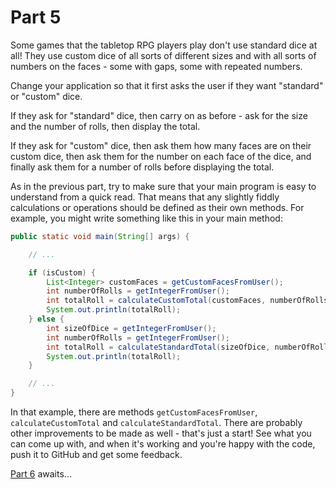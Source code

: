 # Part 5

Some games that the tabletop RPG players play don't use standard dice at all! They use custom dice of all sorts of different sizes and with all sorts of numbers on the faces - some with gaps, some with repeated numbers.

Change your application so that it first asks the user if they want "standard" or "custom" dice. 

If they ask for "standard" dice, then carry on as before - ask for the size and the number of rolls, then display the total.

If they ask for "custom" dice, then ask them how many faces are on their custom dice, then ask them for the number on each face of the dice, and finally ask them for a number of rolls before displaying the total.

As in the previous part, try to make sure that your main program is easy to understand from a quick read. That means that any slightly fiddly calculations or operations should be defined as their own methods. For example, you might write something like this in your main method:

```java
public static void main(String[] args) {

    // ...

    if (isCustom) {
        List<Integer> customFaces = getCustomFacesFromUser();
        int numberOfRolls = getIntegerFromUser();
        int totalRoll = calculateCustomTotal(customFaces, numberOfRolls);
        System.out.println(totalRoll);
    } else {
        int sizeOfDice = getIntegerFromUser();
        int numberOfRolls = getIntegerFromUser();
        int totalRoll = calculateStandardTotal(sizeOfDice, numberOfRolls);
        System.out.println(totalRoll);
    }

    // ...
}
```

In that example, there are methods `getCustomFacesFromUser`, `calculateCustomTotal` and `calculateStandardTotal`. There are probably other improvements to be made as well - that's just a start! See what you can come up with, and when it's working and you're happy with the code, push it to GitHub and get some feedback.

[Part 6](part6.md) awaits...
